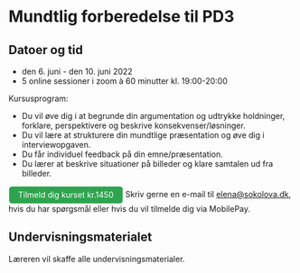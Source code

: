 # Mundtlig forberedelse til PD3

## Datoer og tid
* den 6. juni  - den 10. juni 2022
* 5 online sessioner i zoom à 60 minutter kl. 19:00-20:00

Kursusprogram:

* Du vil øve dig i at begrunde din argumentation og udtrykke holdninger, forklare, perspektivere og beskrive konsekvenser/løsninger. 
* Du vil lære at strukturere din mundtlige præsentation og øve dig i interviewopgaven.
* Du får individuel feedback på din emne/præsentation. 
* Du lærer at beskrive situationer på billeder og klare samtalen ud fra billeder.

<a class="btn" href="https://elenasokolova.podia.com/mundtlig-forberedelse-til-pd3-5-sessions/buy"> Tilmeld dig kurset kr.1450 </a>
Skriv gerne en e-mail til [elena@sokolova.dk](mailto:elena@sokolova.dk), hvis du har spørgsmål eller hvis du vil tilmelde dig via MobilePay. 

<style>
.btn {
  color: white;
  background-color: #2ea44f;
  border-color: rgba(27,31,35,.1);
  box-shadow: 0 0px 0 rgba(27,31,35,.1),inset 0 1px 0 hsla(0,0%,100%,.03);
  position: relative;
  display: inline-block;
  padding: 5px 16px;
  font-size: 14px
  font-weight: 500;
  line-height: 20px;
  white-space: nowrap;
  vertical-align: middle;
  cursor: pointer;
  border: 1px solid;
  border-radius: 6px;
  text-decoration: none;
}
</style>
## Undervisningsmaterialet

Læreren vil skaffe alle undervisningsmaterialer.
